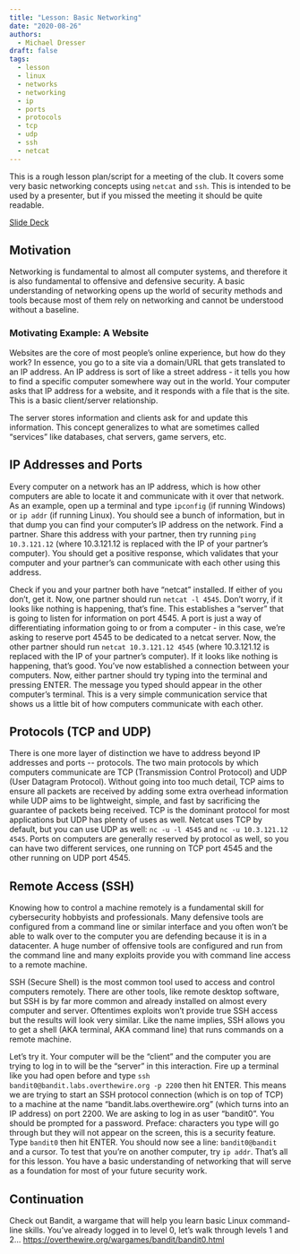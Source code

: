 ```yaml
---
title: "Lesson: Basic Networking"
date: "2020-08-26"
authors:
  - Michael Dresser
draft: false
tags:
  - lesson
  - linux
  - networks
  - networking
  - ip
  - ports
  - protocols
  - tcp
  - udp
  - ssh
  - netcat
---
```


This is a rough lesson plan/script for a meeting of the club. It covers some very basic networking concepts using `netcat` and `ssh`. This is intended to be used by a presenter, but if you missed the meeting it should be quite readable.

[Slide Deck](https://docs.google.com/presentation/d/1wnzYPGZ7xkWjJTZLPTLN6pC-22edVTayR0gjrH6Kdew/edit?usp=sharing)

## Motivation

Networking is fundamental to almost all computer systems, and therefore it is also fundamental to offensive and defensive security. A basic understanding of networking opens up the world of security methods and tools because most of them rely on networking and cannot be understood without a baseline.

### Motivating Example: A Website

Websites are the core of most people’s online experience, but how do they work? In essence, you go to a site via a domain/URL that gets translated to an IP address. An IP address is sort of like a street address - it tells you how to find a specific computer somewhere way out in the world. Your computer asks that IP address for a website, and it responds with a file that is the site. This is a basic client/server relationship. 

The server stores information and clients ask for and update this information. This concept generalizes to what are sometimes called “services” like databases, chat servers, game servers, etc.

## IP Addresses and Ports

Every computer on a network has an IP address, which is how other computers are able to locate it and communicate with it over that network. As an example, open up a terminal and type `ipconfig` (if running Windows) or `ip addr` (if running Linux). You should see a bunch of information, but in that dump you can find your computer’s IP address on the network. Find a partner. Share this address with your partner, then try running `ping 10.3.121.12` (where 10.3.121.12 is replaced with the IP of your partner’s computer). You should get a positive response, which validates that your computer and your partner’s can communicate with each other using this address.

Check if you and your partner both have “netcat” installed. If either of you don’t, get it. Now, one partner should run `netcat -l 4545`. Don’t worry, if it looks like nothing is happening, that’s fine. This establishes a “server” that is going to listen for information on port 4545. A port is just a way of differentiating information going to or from a computer - in this case, we’re asking to reserve port 4545 to be dedicated to a netcat server. Now, the other partner should run `netcat 10.3.121.12 4545` (where 10.3.121.12 is replaced with the IP of your partner’s computer). If it looks like nothing is happening, that’s good. You’ve now established a connection between your computers. Now, either partner should try typing into the terminal and pressing ENTER. The message you typed should appear in the other computer’s terminal. This is a very simple communication service that shows us a little bit of how computers communicate with each other.

## Protocols (TCP and UDP)

There is one more layer of distinction we have to address beyond IP addresses and ports -- protocols. The two main protocols by which computers communicate are TCP (Transmission Control Protocol) and UDP (User Datagram Protocol). Without going into too much detail, TCP aims to ensure all packets are received by adding some extra overhead information while UDP aims to be lightweight, simple, and fast by sacrificing the guarantee of packets being received. TCP is the dominant protocol for most applications but UDP has plenty of uses as well. Netcat uses TCP by default, but you can use UDP as well: `nc -u -l 4545` and `nc -u 10.3.121.12 4545`. Ports on computers are generally reserved by protocol as well, so you can have two different services, one running on TCP port 4545 and the other running on UDP port 4545.

## Remote Access (SSH)

Knowing how to control a machine remotely is a fundamental skill for cybersecurity hobbyists and professionals. Many defensive tools are configured from a command line or similar interface and you often won’t be able to walk over to the computer you are defending because it is in a datacenter. A huge number of offensive tools are configured and run from the command line and many exploits provide you with command line access to a remote machine.

SSH (Secure Shell) is the most common tool used to access and control computers remotely. There are other tools, like remote desktop software, but SSH is by far more common and already installed on almost every computer and server. Oftentimes exploits won’t provide true SSH access but the results will look very similar. Like the name implies, SSH allows you to get a shell (AKA terminal, AKA command line) that runs commands on a remote machine.

Let’s try it. Your computer will be the “client” and the computer you are trying to log in to will be the “server” in this interaction. Fire up a terminal like you had open before and type `ssh bandit0@bandit.labs.overthewire.org -p 2200` then hit ENTER. This means we are trying to start an SSH protocol connection (which is on top of TCP) to a machine at the name “bandit.labs.overthewire.org” (which turns into an IP address) on port 2200. We are asking to log in as user “bandit0”. You should be prompted for a password. Preface: characters you type will go through but they will not appear on the screen, this is a security feature. Type `bandit0` then hit ENTER. You should now see a line: `bandit0@bandit` and a cursor. To test that you’re on another computer, try `ip addr`. That’s all for this lesson. You have a basic understanding of networking that will serve as a foundation for most of your future security work.

## Continuation

Check out Bandit, a wargame that will help you learn basic Linux command-line skills. You’ve already logged in to level 0, let’s walk through levels 1 and 2…
https://overthewire.org/wargames/bandit/bandit0.html
